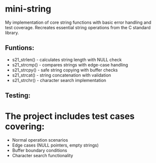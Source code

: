 # mini-string
My implementation of core string functions with basic error handling and test coverage. Recreates essential string operations from the C standard library.

## Funtions:
- s21_strlen() - calculates string length with NULL check
- s21_strcmp() - compares strings with edge-case handling
- s21_strcpy() - safe string copying with buffer checks
- s21_strcat() - string concatenation with validation
- s21_strchr() - character search implementation

## Testing:
# The project includes test cases covering:
- Normal operation scenarios
- Edge cases (NULL pointers, empty strings)
- Buffer boundary conditions
- Character search functionality

